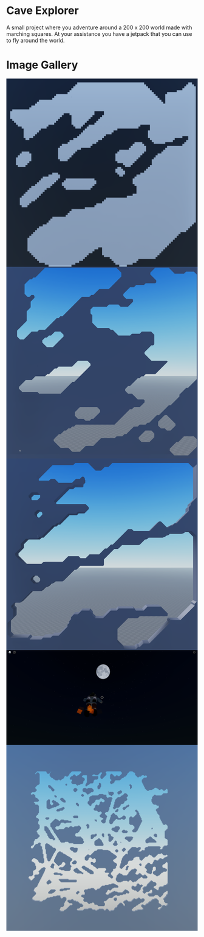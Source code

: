# Cave Explorer

A small project where you adventure around a 200 x 200 world made with marching squares.
At your assistance you have a jetpack that you can use to fly around the world.

# Image Gallery

<img align="left" src="./pics/Blocked-1.png">
<img align="left" src="./pics/Marched-1.png">
<img align="left" src="./pics/Walled-1.png">
<img align="left" src="./pics/FlyMeToTheMoon.png">
<img align="left" src="./pics/NearlyDone-1.png">

